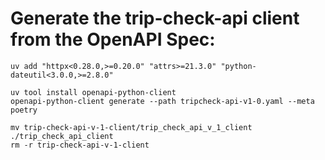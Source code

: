 # Generate the trip-check-api client from the OpenAPI Spec:
```
uv add "httpx<0.28.0,>=0.20.0" "attrs>=21.3.0" "python-dateutil<3.0.0,>=2.8.0"

uv tool install openapi-python-client
openapi-python-client generate --path tripcheck-api-v1-0.yaml --meta poetry

mv trip-check-api-v-1-client/trip_check_api_v_1_client ./trip_check_api_client
rm -r trip-check-api-v-1-client
```
